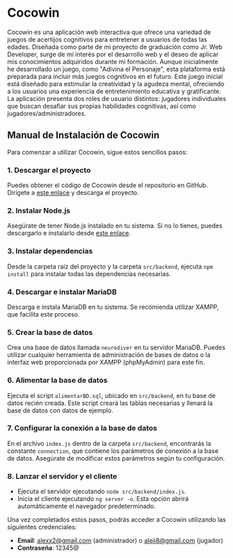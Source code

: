 # Cocowin
Cocowin es una aplicación web interactiva que ofrece una variedad de juegos de acertijos cognitivos para entretener a usuarios de todas las edades. Diseñada como parte de mi proyecto de graduación como Jr. Web Developer, surge de mi interés por el desarrollo web y el deseo de aplicar mis conocimientos adquiridos durante mi formación. 
Aunque inicialmente he desarrollado un juego, como "Adivina el Personaje", esta plataforma está preparada para incluir más juegos cognitivos en el futuro. 
Este juego inicial está diseñado para estimular la creatividad y la agudeza mental, ofreciendo a los usuarios una experiencia de entretenimiento educativa y gratificante.
 La aplicación presenta dos roles de usuario distintos: jugadores individuales que buscan desafiar sus propias habilidades cognitivas, así como jugadores/administradores.


## Manual de Instalación de Cocowin

Para comenzar a utilizar Cocowin, sigue estos sencillos pasos:

### 1. Descargar el proyecto
Puedes obtener el código de Cocowin desde el repositorio en GitHub. Dirígete a [este enlace](https://github.com/ortbar/micoco.git) y descarga el proyecto.

### 2. Instalar Node.js
Asegúrate de tener Node.js instalado en tu sistema. Si no lo tienes, puedes descargarlo e instalarlo desde [este enlace](https://nodejs.org/en/download/current).

### 3. Instalar dependencias
Desde la carpeta raíz del proyecto y la carpeta `src/backend`, ejecuta `npm install` para instalar todas las dependencias necesarias.

### 4. Descargar e instalar MariaDB
Descarga e instala MariaDB en tu sistema. Se recomienda utilizar XAMPP, que facilita este proceso.

### 5. Crear la base de datos
Crea una base de datos llamada `neurodiver` en tu servidor MariaDB. Puedes utilizar cualquier herramienta de administración de bases de datos o la interfaz web proporcionada por XAMPP (phpMyAdmin) para este fin.

### 6. Alimentar la base de datos
Ejecuta el script `alimentarBD.sql`, ubicado en `src/backend`, en tu base de datos recién creada. Este script creará las tablas necesarias y llenará la base de datos con datos de ejemplo.

### 7. Configurar la conexión a la base de datos
En el archivo `index.js` dentro de la carpeta `src/backend`, encontrarás la constante `connection`, que contiene los parámetros de conexión a la base de datos. Asegúrate de modificar estos parámetros según tu configuración.

### 8. Lanzar el servidor y el cliente
- Ejecuta el servidor ejecutando `node src/backend/index.js`.
- Inicia el cliente ejecutando `ng server -o`. Esta opción abrirá automáticamente el navegador predeterminado.

Una vez completados estos pasos, podrás acceder a Cocowin utilizando las siguientes credenciales:

- **Email**: alexx2@gmail.com (administrador) o aleii8@gmail.com (jugador)
- **Contraseña**: 12345@

